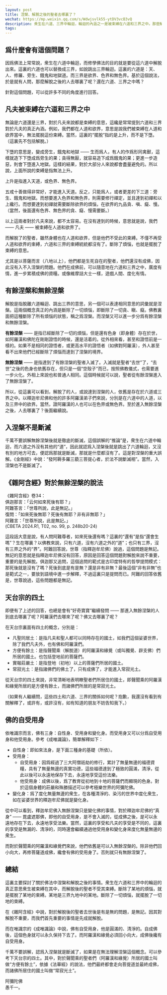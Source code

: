 ```yaml
---
layout: post
title: 涅槃、解脫之後的聖者去哪裏了？
wechat: https://mp.weixin.qq.com/s/Wdwjsvlk55-ytDV3vcB3vQ
description: 衆生在六道、三界中輪迴，輪迴的內涵之一是被束縛在六道和三界之中。那麼解脫後的聖者們去了哪裏呢？本文分別從無記，有餘涅槃，無餘涅槃，天台四土和自受用身的角度進行了闡述。
tags:
---
```


## 爲什麼會有這個問題？

因爲佛法上常常說，衆生在六道中輪迴，而修學佛法的目的就是要從這六道中解脫出來。這裏的六道也可以替換成三界，如說跳出三界輪迴。這裏的六道是：天、人、修羅、旁生、餓鬼和地獄道。而三界是欲界、色界和無色界。基於這個說法，於是就有人問，那麼解脫之後的人去哪裏了呢？還在六道、三界之中嗎？

針對這個問題，可以從許多不同的角度進行回答。

## 凡夫被束縛在六道和三界之中

無論是六道還是三界，對於凡夫來說都是束縛的意思，這纔是常常提到六道和三界對於凡夫的真正內涵。例如，我們都在人道和欲界，意思是說我們被束縛在人道和欲界當中，無法擺脫這份束縛。當然，這裏的“擺脫”指的是上升，而不是下墮。（這裏先不包括解脫。）

下墮的意思是，變成旁生，餓鬼和地獄 —— 生而爲人，有人的作爲形同禽獸，這樣就造下下墮成爲旁生的果；貪得無厭，就容易造下成爲餓鬼的果；更進一步造惡，則會下墮進入地獄。這樣的結果，對於大部分人來說都會盡量避免的。所以說，上面所說的束縛是指無法上升。

上升是指進入天道，或色界、無色界。

五戒十善做得非常好，才能進入天道。反之，只能爲人，或者更差的下三道：旁生、餓鬼和地獄。而想要進入色界和無色界，則需要修行禪定，並且達到初禪和以上纔行。而想要達到初禪就需要斷除欲界的煩惱，在欲界的九品貪、嗔、癡、慢。（當然，後面還有色界、無色界的貪、癡、慢需要斷。）

以上這兩者對於凡夫來說，都不太容易。在沒有達到的時候，意思就是說，我們 —— 凡夫 —— 被束縛在人道和欲界了。

而解脫了的聖者，雖然身體也在人道和欲界，但是他們不受此的束縛。不僅不再受人道和欲界的束縛，六道和三界的束縛統統都沒有了。斷除了煩惱，也就是擺脫了束縛的意思。

尤其是以菩薩而言（八地以上），他們都是生死自在的聖者，他們還沒有成佛，因此沒有入不入涅槃的問題。他們在成佛前，可以隨意地在六道和三界之中，廣度有情，進一步累積成佛的資糧。或像維摩詰大士一樣，遊戲人間、度化有情。

## 有餘涅槃和無餘涅槃

解脫是指脫離六道輪迴、跳出三界的意思，另一個可以表達相同意思的詞彙就是涅槃。這兩個概念真正的內涵是斷除了一切煩惱，即斷除了一切貪、瞋、癡。佛教裏面把這種斷除了所有煩惱的狀態，稱之爲涅槃。而涅槃又可以進一步分爲有餘涅槃和無餘涅槃。

**有餘涅槃** —— 是指已經斷除了一切的煩惱，但是還有色身（即身體）存在於世，如阿羅漢和佛陀在剛剛證悟的時候，還是活着的。從外相來看，甚至和證悟前是一樣的。如果不是相同的證悟者，或更高水平的證悟者（如佛對阿羅漢），外人甚至看不出來他們已經斷除了煩惱而達到了涅槃的境界。

**無餘涅槃** —— 是指達到了有餘涅槃的聖者入滅了。入滅就是聖者“去世”了，“去世”之後的色身也依舊存在，但只是一個“空殼子”而已，按照佛教儀式，也需要進一步火化。外相上來說也和普通人相同。這個時候就可以說，聖者從有餘涅槃進入了無餘涅槃了。

所以，從這裏可以看到，解脫了的人，或說達到涅槃的人，依舊是存在於六道或三界之中。以釋迦牟尼佛和他的許多阿羅漢弟子們來說，分別是在六道中的人道，以及三界中的欲界。當然，證阿羅漢的人也可以在色界或無色界。至於進入無餘涅槃之後，人去哪裏了？後面繼續說。

## 入涅槃不是斷滅

千萬不要誤解無餘涅槃後就是徹底的斷滅，這個誤解的“推論”是，衆生在六道中輪迴，而六道之外沒有其他的“道”，因此就認爲入涅槃後就是跳出了六道輪迴，又沒有別的地方可去，便認爲那就是斷滅，那就是什麼都沒有了。這是對涅槃的重大誤解。《金剛經》中說：“發阿耨多羅三藐三菩提心者，於法不說斷滅相”。當然，入涅槃也不是斷滅了。

## 《雜阿含經》對於無餘涅槃的說法

《雜阿含經》卷34：<br>
俱迦那言：「云何如來死後有耶？」<br>
阿難答言：「世尊所說，此是無記。」<br>
復問：「如來死後無耶？死後有無耶？非有非無耶？」<br>
阿難言：「世尊所說，此是無記。」<br>
(CBETA 2024.R1, T02, no. 99, p. 248b20-24)

這段話大意是說，有人問阿難尊者，如來死後還有嗎？這裏的“還有”是指“還會生嗎”？生在哪裏？以佛教來說，只有六道，沒有六道之外的“道”；也只有三界，沒有三界之外的“界”。阿難回答說，世尊（指釋迦牟尼佛）說過，這個問題是無記。無記的意思就是指釋迦牟尼佛沒有回答，原因是回答這個問題對解脫來說不重要，重要的是先解脫。俱迦那又追問，這個追問的範式是古印度特有的哲學提問模式：那死後就是沒有了嗎？死後到底是有是無？還是非有非無？最後這個“非有非無”也是範式之一，要放到語境中進一步解釋，不過這裏只是提問而已。阿難的回答依舊是，世尊說過，這些問題都是無記。

## 天台宗的四土

即便有了上述的回答，也總是會有“好奇寶寶”繼續發問 —— 那進入無餘涅槃的人到底去哪裏了呢？阿羅漢們去哪來了呢？佛又去哪裏了呢？

在天台宗裏面有四土的概念，分別是：

* 凡聖同居土：是指凡夫和聖人都可以同時存在的國土，如我們這個娑婆世界，除了我們凡夫外，也有佛和阿羅漢們。
* 方便有餘土：是指聲聞乘（解脫道）的阿羅漢和緣覺（或叫獨覺、辟支佛）們所居的國土。也包括登地前的菩薩們。
* 實報莊嚴土：是指登地（初地）以上的菩薩們所居的國土。
* 常寂光土：是指諸佛們的佛土了，只有成佛了，才能進入常寂光土。

從天台宗的四土來說，非常清晰地表明瞭聖者們所居住的國土，即聲聞乘的阿羅漢和緣覺所居的是方便有餘土，而諸佛們所居的是常寂光土。

（如果有人繼續問，這些四土和六道、三界的關係如何呢？抱歉，我還沒有看到有關解釋了，或許有，或許沒有，如有知道的朋友不妨告知我下。）

## 佛的自受用身

依唯識宗而言，佛有三身：自性身、受用身和變化身。而受用身又可以分爲自受用身和他受用身。參考《成唯識論》，簡單解釋如下：

* 自性身：即如來法身，是下面三種身的基礎（所依）。
* 受用身：
  * 自受用身：因爲經過了三大阿僧祇劫的修行，累計了無量無邊的福德資糧，具有了無量無邊的真實功德，這些福德達到了極致的圓滿，清淨，從此以後可以永遠地保存下去，永遠地享受這份法樂。
  * 他受用身：成佛以後，爲了教育從初地到十地的菩薩們而顯現的色身。對於這個身體的莊嚴和殊勝描述可以參考極樂世界的阿彌陀佛。
* 變化身：爲了度化無量無邊的衆生，在各種清淨的、染污的世界中度化衆生，如在娑婆世界的釋迦牟尼佛就是變化身。

從中可以看到，釋迦牟尼佛入無餘涅槃只是變化佛的事情，對於釋迦牟尼佛的“真身” —— 毘盧遮那佛，即他的自受用身，是不會入滅的，從成佛之後，是可以永遠地存在下去，永遠地享受法樂。當然，這裏的享受和凡夫的享受是不同的，這裏的享受是無漏的、清淨的，同時還會繼續通過他受用身和變化身來度化無量無邊的衆生。

而對於聲聞乘的阿羅漢和緣覺們來說，他們依舊是可以入無餘涅槃的。除非他們回小向大，再修菩薩道成佛，纔會有佛的受用身了。否則就只有無餘涅槃了。

## 總結

這裏主要探討了關於佛法中涅槃和解脫之後的事情。衆生在六道和三界中的輪迴的真正意思衆生被束縛在其中，而解脫後的聖者不受其束縛。斷除了某地的煩惱，就是擺脫了某地的束縛。某地是三界九地中的某地。斷除了一切煩惱，就擺脫了一切地的束縛。

在《雜阿含經》中說，對於解脫後的聖者去世後是有是無的問題，是無記。因其對解脫不重要，而我們首先重要的事情是先成就解脫。

而在唯識宗的《成唯識論》中說，佛有自受用身，他是圓滿的、清淨的。自成佛後，這個色身就可以永久保持下去了。而阿羅漢和緣覺必須回小向大，成佛後纔有自受用身。

千萬不要誤解，認爲入涅槃就是斷滅了，如果是在無法理解涅槃這個概念。可以參考下天台宗的四土。其中，對於聲聞乘的聖者們（阿羅漢和緣覺）所居的國土叫做“方便有餘土”，依據《法華經》的說法，他們最終都會走向菩提道並最終成佛，而諸佛所居住的國土叫做“常寂光土”。

阿彌陀佛<br>
愚千一。

